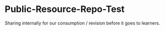 # Public-Resource-Repo-Test
Sharing internally for our consumption / revision before it goes to learners.
